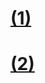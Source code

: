 # [(1)](www.softwaredegrees.org/resources/software-engineer-mental-health-guide/)
# [(2)](https://www.proquest.com/compscijour/docview/1919938151/D56BD370A04E49F1PQ/1?accountid=9649&sourcetype=Trade%20Journals)
